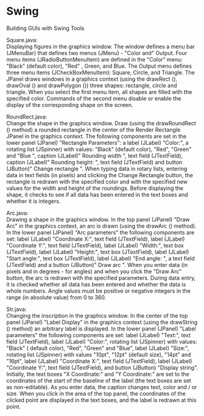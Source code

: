 # Swing
Building GUIs with Swing Tools  

Square.java:  
Displaying figures in the graphics window. The window defines a menu bar (JMenuBar) that defines
two menus (JMenu) - "Color and" Output. Four menu items (JRadioButtonMenuItem) are defined in the
"Color" menu: "Black" (default color), "Red" , Green, and Blue. The Output menu defines three menu items 
(JCheckBoxMenuItem): Square, Circle, and Triangle. The JPanel draws windows in a graphics context (using
the drawRect (), drawOval () and drawPolygon ()) three shapes: rectangle, circle and triangle. When you 
select the first menu item, all shapes are filled with the specified color. 
Commands of the second menu disable or enable the display of the corresponding shape on the screen.

RoundRect.java:  
Change the shape in the graphics window. Draw (using the drawRoundRect () method) a rounded rectangle in the center of the Render Rectangle JPanel in the graphics context. The following components are set in the lower panel (JPanel) "Rectangle Parameters": a label (JLabel) "Color:", a rotating list (JSpinner) with values: "Black" (default color), "Red", "Green" and "Blue ", caption (JLabel)" Rounding width ", text field (JTextField), caption (JLabel)" Rounding height: ", text field (JTextField) and button (JButton)" Change rectangle ". When typing data in rotary lists, entering data in text fields (in pixels) and clicking the Change Rectangle button, the rectangle is redrawn with the specified color and with the specified new values for the width and height of the roundings. Before displaying the shape, it checks to see if all data has been entered in the text boxes and whether it is integers.

Arc.java:  
Drawing a shape in the graphics window. In the top panel (JPanel) "Draw Arc" in the graphics context, an arc is drawn (using the drawArc () method). In the lower panel (JPanel) "Arc parameters" the following components are set: label (JLabel) "Coordinate X:", text field (JTextField), label (JLabel) "Coordinate Y:", text field (JTextField), label (JLabel) "Width:", text box (JTextField), label (JLabel) "Height:", text box (JTextField), label (JLabel) "Start angle:", text box (JTextField), label (JLabel) "End angle: ", a text field (JTextField) and a button (JButton)" Draw arc ". When you enter data (in pixels and in degrees - for angles) and when you click the "Draw Arc" button, the arc is redrawn with the specified parameters. During data entry, it is checked whether all data has been entered and whether the data is whole numbers. Angle values must be positive or negative integers in the range (in absolute value) from 0 to 360.

Str.java:  
Changing the inscription in the graphics window. In the center of the top panel (JPanel) "Label Display" in the graphics context (using the drawString () method) an arbitrary label is displayed. In the lower panel (JPanel) "Label parameters" the following components are set: label (JLabel) "Text:", text field (JTextField), label (JLabel) "Color:", rotating list (JSpinner) with values: "Black" ( default color), "Red", "Green" and "Blue", label (JLabel) "Size:", rotating list (JSpinner) with values "10pt", "12pt" (default size), "14pt" and "16pt", label (JLabel) "Coordinate X:", text field (JTextField), label (JLabel) "Coordinate Y:", text field (JTextField), and button (JButton) "Display string". Initially, the text boxes "X Coordinate:" and "Y Coordinate:" are set to the coordinates of the start of the baseline of the label (the text boxes are set as non-editable). As you enter data, the caption changes text, color and / or size. When you click in the area of the top panel, the coordinates of the clicked point are displayed in the text boxes, and the label is redrawn at this point.

